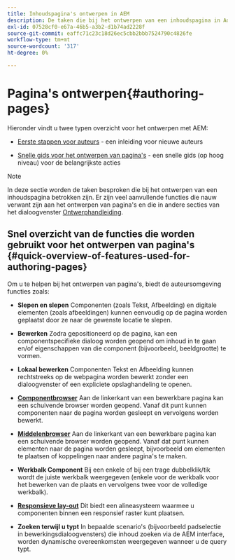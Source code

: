 ```yaml
---
title: Inhoudspagina's ontwerpen in AEM
description: De taken die bij het ontwerpen van een inhoudspagina in Adobe Experience Manager 6.5 betrokken zijn.
exl-id: 07528cf0-e67a-46b5-a3b2-d1b74ad2228f
source-git-commit: eaffc71c23c18d26ec5cbb2bbb7524790c4826fe
workflow-type: tm+mt
source-wordcount: '317'
ht-degree: 0%

---
```


# Pagina&#39;s ontwerpen{#authoring-pages}

Hieronder vindt u twee typen overzicht voor het ontwerpen met AEM:

* [Eerste stappen voor auteurs](/help/sites-authoring/first-steps.md) - een inleiding voor nieuwe auteurs

* [Snelle gids voor het ontwerpen van pagina&#39;s](/help/sites-authoring/qg-page-authoring.md) - een snelle gids (op hoog niveau) voor de belangrijkste acties

>[!NOTE]
>
>In deze sectie worden de taken besproken die bij het ontwerpen van een inhoudspagina betrokken zijn. Er zijn veel aanvullende functies die nauw verwant zijn aan het ontwerpen van pagina&#39;s en die in andere secties van het dialoogvenster [Ontwerphandleiding](/help/sites-authoring/home.md).

## Snel overzicht van de functies die worden gebruikt voor het ontwerpen van pagina&#39;s {#quick-overview-of-features-used-for-authoring-pages}

Om u te helpen bij het ontwerpen van pagina&#39;s, biedt de auteursomgeving functies zoals:

* **Slepen en slepen**
Componenten (zoals Tekst, Afbeelding) en digitale elementen (zoals afbeeldingen) kunnen eenvoudig op de pagina worden geplaatst door ze naar de gewenste locatie te slepen.

* **Bewerken**
Zodra gepositioneerd op de pagina, kan een componentspecifieke dialoog worden geopend om inhoud in te gaan en/of eigenschappen van die component (bijvoorbeeld, beeldgrootte) te vormen.

* **Lokaal bewerken**
Componenten Tekst en Afbeelding kunnen rechtstreeks op de webpagina worden bewerkt zonder een dialoogvenster of een expliciete opslaghandeling te openen.

* **[Componentbrowser](/help/sites-authoring/author-environment-tools.md#componentsbrowsertouchoptimizedui)**
Aan de linkerkant van een bewerkbare pagina kan een schuivende browser worden geopend. Vanaf dit punt kunnen componenten naar de pagina worden gesleept en vervolgens worden bewerkt.

* **[Middelenbrowser](/help/sites-authoring/author-environment-tools.md#assetsbrowsertouchoptimizedui)**
Aan de linkerkant van een bewerkbare pagina kan een schuivende browser worden geopend. Vanaf dat punt kunnen elementen naar de pagina worden gesleept, bijvoorbeeld om elementen te plaatsen of koppelingen naar andere pagina&#39;s te maken.

* **Werkbalk Component**
Bij een enkele of bij een trage dubbelklik/tik wordt de juiste werkbalk weergegeven (enkele voor de werkbalk voor het bewerken van de plaats en vervolgens twee voor de volledige werkbalk).

* **[Responsieve lay-out](/help/sites-authoring/responsive-layout.md)**
Dit biedt een alineasysteem waarmee u componenten binnen een responsief raster kunt plaatsen.

* **Zoeken terwijl u typt**
In bepaalde scenario&#39;s (bijvoorbeeld padselectie in bewerkingsdialoogvensters) die inhoud zoeken via de AEM interface, worden dynamische overeenkomsten weergegeven wanneer u de query typt.
